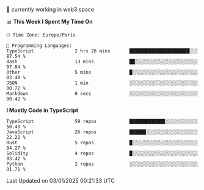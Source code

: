 🔭 currently working in web3 space

<!--START_SECTION:waka-->
📊 **This Week I Spent My Time On** 

```text
🕑︎ Time Zone: Europe/Paris

💬 Programming Languages: 
TypeScript               2 hrs 26 mins       ██████████████████████░░░   87.54 % 
Bash                     13 mins             ██░░░░░░░░░░░░░░░░░░░░░░░   07.84 % 
Other                    5 mins              █░░░░░░░░░░░░░░░░░░░░░░░░   03.48 % 
JSON                     1 min               ░░░░░░░░░░░░░░░░░░░░░░░░░   00.72 % 
Markdown                 0 secs              ░░░░░░░░░░░░░░░░░░░░░░░░░   00.42 % 
```

**I Mostly Code in TypeScript** 

```text
TypeScript               59 repos            █████████████░░░░░░░░░░░░   50.43 % 
JavaScript               26 repos            ██████░░░░░░░░░░░░░░░░░░░   22.22 % 
Rust                     5 repos             █░░░░░░░░░░░░░░░░░░░░░░░░   04.27 % 
Solidity                 4 repos             █░░░░░░░░░░░░░░░░░░░░░░░░   03.42 % 
Python                   2 repos             ░░░░░░░░░░░░░░░░░░░░░░░░░   01.71 % 
```




 Last Updated on 03/01/2025 00:21:33 UTC
<!--END_SECTION:waka-->
